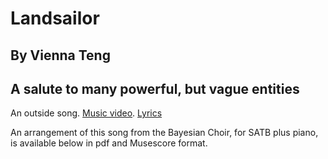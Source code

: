 # Landsailor
## By Vienna Teng
## A salute to many powerful, but vague entities

An outside song.  [Music video](https://www.youtube.com/watch?v=q1dLIq0okvA).  [Lyrics](https://www.azlyrics.com/lyrics/viennateng/landsailor.html)

An arrangement of this song from the Bayesian Choir, for SATB plus piano, is available below in pdf and Musescore format.
